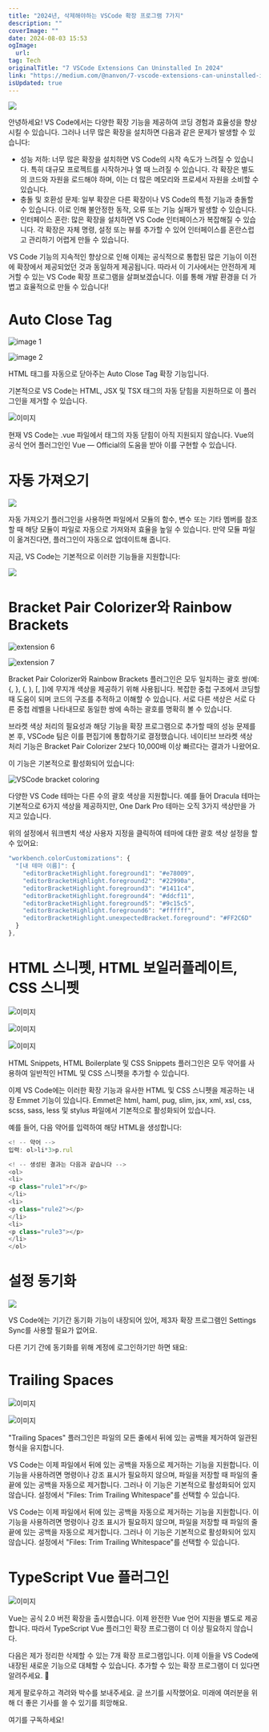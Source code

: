 ```yaml
---
title: "2024년, 삭제해야하는 VSCode 확장 프로그램 7가지"
description: ""
coverImage: ""
date: 2024-08-03 15:53
ogImage: 
  url: 
tag: Tech
originalTitle: "7 VSCode Extensions Can Uninstalled In 2024"
link: "https://medium.com/@nanvon/7-vscode-extensions-can-uninstalled-in-2024-a3dabb7c65de"
isUpdated: true
---
```






<img src="/assets/img/7VSCodeExtensionsCanUninstalledIn2024_0.png" />

안녕하세요! VS Code에서는 다양한 확장 기능을 제공하여 코딩 경험과 효율성을 향상시킬 수 있습니다. 그러나 너무 많은 확장을 설치하면 다음과 같은 문제가 발생할 수 있습니다:

- 성능 저하: 너무 많은 확장을 설치하면 VS Code의 시작 속도가 느려질 수 있습니다. 특히 대규모 프로젝트를 시작하거나 열 때 느려질 수 있습니다. 각 확장은 별도의 코드와 자원을 로드해야 하며, 이는 더 많은 메모리와 프로세서 자원을 소비할 수 있습니다.
- 충돌 및 호환성 문제: 일부 확장은 다른 확장이나 VS Code의 특정 기능과 충돌할 수 있습니다. 이로 인해 불안정한 동작, 오류 또는 기능 실패가 발생할 수 있습니다.
- 인터페이스 혼란: 많은 확장을 설치하면 VS Code 인터페이스가 복잡해질 수 있습니다. 각 확장은 자체 명령, 설정 또는 뷰를 추가할 수 있어 인터페이스를 혼란스럽고 관리하기 어렵게 만들 수 있습니다.

VS Code 기능의 지속적인 향상으로 인해 이제는 공식적으로 통합된 많은 기능이 이전에 확장에서 제공되었던 것과 동일하게 제공됩니다. 따라서 이 기사에서는 안전하게 제거할 수 있는 VS Code 확장 프로그램을 살펴보겠습니다. 이를 통해 개발 환경을 더 가볍고 효율적으로 만들 수 있습니다!

<div class="content-ad"></div>

# Auto Close Tag

![image 1](/assets/img/7VSCodeExtensionsCanUninstalledIn2024_1.png)

![image 2](/assets/img/7VSCodeExtensionsCanUninstalledIn2024_2.png)

HTML 태그를 자동으로 닫아주는 Auto Close Tag 확장 기능입니다.

<div class="content-ad"></div>

기본적으로 VS Code는 HTML, JSX 및 TSX 태그의 자동 닫힘을 지원하므로 이 플러그인을 제거할 수 있습니다.

![이미지](/assets/img/7VSCodeExtensionsCanUninstalledIn2024_3.png)

현재 VS Code는 .vue 파일에서 태그의 자동 닫힘이 아직 지원되지 않습니다. Vue의 공식 언어 플러그인인 Vue — Official의 도움을 받아 이를 구현할 수 있습니다.

# 자동 가져오기

<div class="content-ad"></div>

<img src="/assets/img/7VSCodeExtensionsCanUninstalledIn2024_4.png" />

자동 가져오기 플러그인을 사용하면 파일에서 모듈의 함수, 변수 또는 기타 멤버를 참조할 때 해당 모듈이 파일로 자동으로 가져와져 효율을 높일 수 있습니다. 만약 모듈 파일이 옮겨진다면, 플러그인이 자동으로 업데이트해 줍니다.

지금, VS Code는 기본적으로 이러한 기능들을 지원합니다:

<img src="/assets/img/7VSCodeExtensionsCanUninstalledIn2024_5.png" />

<div class="content-ad"></div>

# Bracket Pair Colorizer와 Rainbow Brackets

![extension 6](/assets/img/7VSCodeExtensionsCanUninstalledIn2024_6.png)

![extension 7](/assets/img/7VSCodeExtensionsCanUninstalledIn2024_7.png)

Bracket Pair Colorizer와 Rainbow Brackets 플러그인은 모두 일치하는 괄호 쌍(예: {, }, (, ), [, ])에 무지개 색상을 제공하기 위해 사용됩니다. 복잡한 중첩 구조에서 코딩할 때 도움이 되며 코드의 구조를 추적하고 이해할 수 있습니다. 서로 다른 색상은 서로 다른 중첩 레벨을 나타내므로 동일한 쌍에 속하는 괄호를 명확히 볼 수 있습니다.

<div class="content-ad"></div>

브라켓 색상 처리의 필요성과 해당 기능을 확장 프로그램으로 추가할 때의 성능 문제를 본 후, VSCode 팀은 이를 편집기에 통합하기로 결정했습니다. 네이티브 브라켓 색상 처리 기능은 Bracket Pair Colorizer 2보다 10,000배 이상 빠르다는 결과가 나왔어요.

이 기능은 기본적으로 활성화되어 있습니다:

![VSCode bracket coloring](/assets/img/7VSCodeExtensionsCanUninstalledIn2024_8.png)

다양한 VS Code 테마는 다른 수의 괄호 색상을 지원합니다. 예를 들어 Dracula 테마는 기본적으로 6가지 색상을 제공하지만, One Dark Pro 테마는 오직 3가지 색상만을 가지고 있습니다.

<div class="content-ad"></div>

위의 설정에서 워크벤치 색상 사용자 지정을 클릭하여 테마에 대한 괄호 색상 설정을 할 수 있어요:

```js
"workbench.colorCustomizations": {
  "[내 테마 이름]": {
    "editorBracketHighlight.foreground1": "#e78009",
    "editorBracketHighlight.foreground2": "#22990a",
    "editorBracketHighlight.foreground3": "#1411c4",
    "editorBracketHighlight.foreground4": "#ddcf11",
    "editorBracketHighlight.foreground5": "#9c15c5",
    "editorBracketHighlight.foreground6": "#ffffff",
    "editorBracketHighlight.unexpectedBracket.foreground": "#FF2C6D"
  }
},
```

# HTML 스니펫, HTML 보일러플레이트, CSS 스니펫

![이미지](/assets/img/7VSCodeExtensionsCanUninstalledIn2024_9.png)

<div class="content-ad"></div>

![이미지](/assets/img/7VSCodeExtensionsCanUninstalledIn2024_10.png)

![이미지](/assets/img/7VSCodeExtensionsCanUninstalledIn2024_11.png)

HTML Snippets, HTML Boilerplate 및 CSS Snippets 플러그인은 모두 약어를 사용하여 일반적인 HTML 및 CSS 스니펫을 추가할 수 있습니다.

이제 VS Code에는 이러한 확장 기능과 유사한 HTML 및 CSS 스니펫을 제공하는 내장 Emmet 기능이 있습니다. Emmet은 html, haml, pug, slim, jsx, xml, xsl, css, scss, sass, less 및 stylus 파일에서 기본적으로 활성화되어 있습니다.

<div class="content-ad"></div>

예를 들어, 다음 약어를 입력하여 해당 HTML을 생성합니다:

```js
<! -- 약어 -->
입력: ol>li*3>p.rul

<! -- 생성된 결과는 다음과 같습니다 -->
<ol>
<li>
<p class="rule1">r</p>
</li>
<li>
<p class="rule2"></p>
</li>
<li>
<p class="rule3"></p>
</li>
</ol>
```

# 설정 동기화

<img src="/assets/img/7VSCodeExtensionsCanUninstalledIn2024_12.png" />

<div class="content-ad"></div>

VS Code에는 기기간 동기화 기능이 내장되어 있어, 제3자 확장 프로그램인 Settings Sync를 사용할 필요가 없어요.

다른 기기 간에 동기화를 위해 계정에 로그인하기만 하면 돼요:

# Trailing Spaces

![이미지](/assets/img/7VSCodeExtensionsCanUninstalledIn2024_13.png)

<div class="content-ad"></div>

![이미지](/assets/img/7VSCodeExtensionsCanUninstalledIn2024_14.png)

"Trailing Spaces" 플러그인은 파일의 모든 줄에서 뒤에 있는 공백을 제거하여 일관된 형식을 유지합니다.

VS Code는 이제 파일에서 뒤에 있는 공백을 자동으로 제거하는 기능을 지원합니다. 이 기능을 사용하려면 명령이나 강조 표시가 필요하지 않으며, 파일을 저장할 때 파일의 줄 끝에 있는 공백을 자동으로 제거합니다. 그러나 이 기능은 기본적으로 활성화되어 있지 않습니다. 설정에서 "Files: Trim Trailing Whitespace"를 선택할 수 있습니다.

VS Code는 이제 파일에서 뒤에 있는 공백을 자동으로 제거하는 기능을 지원합니다. 이 기능을 사용하려면 명령이나 강조 표시가 필요하지 않으며, 파일을 저장할 때 파일의 줄 끝에 있는 공백을 자동으로 제거합니다. 그러나 이 기능은 기본적으로 활성화되어 있지 않습니다. 설정에서 "Files: Trim Trailing Whitespace"를 선택할 수 있습니다.

<div class="content-ad"></div>

# TypeScript Vue 플러그인

![이미지](/assets/img/7VSCodeExtensionsCanUninstalledIn2024_15.png)

Vue는 공식 2.0 버전 확장을 출시했습니다. 이제 완전한 Vue 언어 지원을 별도로 제공합니다. 따라서 TypeScript Vue 플러그인 확장 프로그램이 더 이상 필요하지 않습니다.

다음은 제가 정리한 삭제할 수 있는 7개 확장 프로그램입니다. 이제 이들을 VS Code에 내장된 새로운 기능으로 대체할 수 있습니다. 추가할 수 있는 확장 프로그램이 더 있다면 알려주세요. 🌹

<div class="content-ad"></div>

제게 팔로우하고 격려와 박수를 보내주세요. 글 쓰기를 시작했어요. 미래에 여러분을 위해 더 좋은 기사를 쓸 수 있기를 희망해요.

여기를 구독하세요!
